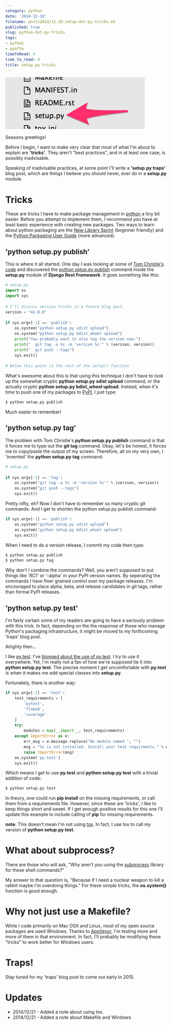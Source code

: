 ```yaml
---
category: python
date: '2014-12-19'
filename: posts2014/12-19-setup-dot-py-tricks.md
published: true
slug: python-dot-py-tricks
tags:
- python
- ppoftw
timeToRead: 4
time_to_read: 4
title: setup.py tricks
---
```


![Setup.py tricks](../../src/assets/images/setup.png)

Seasons greetings!

Before I begin, I want to make very clear that most of what I'm about
to explain are **'tricks'**. They aren't "best practices", and in
at least one case, is possibly inadvisable.

Speaking of inadvisable practices, at some point I'll write a
**'setup.py traps'** blog post, which are things I believe you should
never, ever do in a **setup.py** module.

Tricks
======

These are tricks I have to make package management in
[python](http://python.org) a tiny bit easier. Before you attempt to
implement them, I recommend you have at least basic experience with
creating new packages. Two ways to learn about python packaging are the
[New Library
Sprint](http://audreyr.gitbooks.io/new-library-sprint/content/)
(beginner friendly) and the [Python Packaging User
Guide](https://python-packaging-user-guide.readthedocs.org) (more
advanced).

'python setup.py publish'
---------------------------

This is where it all started. One day I was looking at some of [Tom
Christie's code](https://github.com/tomchristie) and discovered the
[python setup.py
publish](https://github.com/tomchristie/django-rest-framework/blob/971578ca345c3d3bae7fd93b87c41d43483b6f05/setup.py#L61-L67)
command inside the **setup.py** module of **Django Rest Framework**. It
goes something like this:

``` python
# setup.py
import os
import sys

# I'll discuss version tricks in a future blog post.
version = "42.0.0"

if sys.argv[-1] == 'publish':
    os.system("python setup.py sdist upload")
    os.system("python setup.py bdist_wheel upload")
    print("You probably want to also tag the version now:")
    print("  git tag -a %s -m 'version %s'" % (version, version))
    print("  git push --tags")
    sys.exit()

# Below this point is the rest of the setup() function
```

What's awesome about this is that using this technique I don't have to
look up the somewhat cryptic **python setup.py sdist upload** command,
or the actually cryptic **python setup.py bdist_wheel upload**.
Instead, when it's time to push one of my packages to
[PyPI](https://pypi.python.org/pypi), I just type:

``` bash
$ python setup.py publish
```

Much easier to remember!

'python setup.py tag'
-----------------------

The problem with Tom Christie's **python setup.py publish** command is
that it forces me to type out the **git tag** command. Okay, let's be
honest, it forces me to copy/paste the output of my screen. Therefore,
all on my very own, I 'invented' the **python setup.py tag** command:

``` python
# setup.py

if sys.argv[-1] == 'tag':
    os.system("git tag -a %s -m 'version %s'" % (version, version))
    os.system("git push --tags")
    sys.exit()
```

Pretty nifty, eh? Now I don't have to remember so many cryptic git
commands. And I get to shorten the python setup.py publish command:

``` python
if sys.argv[-1] == 'publish':
    os.system("python setup.py sdist upload")
    os.system("python setup.py bdist_wheel upload")
    sys.exit()
```

When I need to do a version release, I commit my code then type:

``` bash
$ python setup.py publish
$ python setup.py tag
```

Why don't I combine the commands? Well, you aren't supposed to put
things like 'RC1' or '-alpha' in your PyPI version names. By
seperating the commands I have finer grained control over my package
releases. I'm encouraged to place alpha, beta, and release candidates
in git tags, rather than formal PyPI releases.

'python setup.py test'
------------------------

I'm fairly certain some of my readers are going to have a seriously
problem with this trick. In fact, depending on the the response of those
who manage Python's packaging infrastructure, it might be moved to my
forthcoming 'traps' blog post.

Alrighty then...

I like [py.test](http://pytest.org). I've [blogged about the use of
py.test](https://www.pydanny.com/pytest-no-boilerplate-testing.html). I
try to use it everywhere. Yet, I'm really not a fan of how we're
supposed tie it into **python setup.py test**. The precise moment I get
uncomfortable with **py.test** is when it makes me add special classes
into **setup.py**.

Fortunately, there is another way:

``` python
if sys.argv[-1] == 'test':
    test_requirements = [
        'pytest',
        'flake8',
        'coverage'
    ]
    try:
        modules = map(__import__, test_requirements)
    except ImportError as e:
        err_msg = e.message.replace("No module named ", "")
        msg = "%s is not installed. Install your test requirments." % err_msg
        raise ImportError(msg)
    os.system('py.test')
    sys.exit()
```

Which means I get to use **py.test** and **python setup.py test** with a
trivial addition of code:

``` bash
$ python setup.py test
```

In theory, one could run **pip install** on the missing requirements, or
call them from a requirements file. However, since these are 'tricks',
I like to keep things short and sweet. If I get enough positive results
for this one I'll update this example to include calling of **pip** for
missing requirements.

**note**: This doesn't mean I'm not using
[tox](https://pypi.python.org/pypi/tox). In fact, I use tox to call my
version of **python setup.py test**.

What about subprocess?
======================

There are those who will ask, "Why aren't you using the
[subprocess](https://docs.python.org/2/library/subprocess.html) library
for these shell commands?"

My answer to that question is, "Because if I need a nuclear weapon to
kill a rabbit maybe I'm overdoing things." For these simple tricks,
the **os.system()** function is good enough.

Why not just use a Makefile?
============================

While I code primarily on Mac OSX and Linux, most of my open source
packages are used Windows. Thanks to [AppVeyor](http://appveyor.com),
I'm testing more and more of them in that environment. In fact, I'll
probably be modifying these "tricks" to work better for Windows users.

Traps!
======

Stay tuned for my 'traps' blog post to come out early in 2015.

Updates
=======

-   2014/12/21 - Added a note about using tox.
-   2014/12/21 - Added a note about Makefile and Windows
